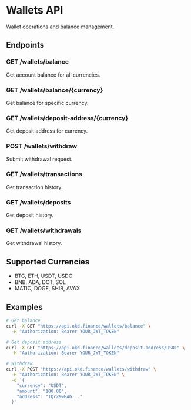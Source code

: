 # Wallets API

Wallet operations and balance management.

## Endpoints

### GET /wallets/balance
Get account balance for all currencies.

### GET /wallets/balance/{currency}
Get balance for specific currency.

### GET /wallets/deposit-address/{currency}
Get deposit address for currency.

### POST /wallets/withdraw
Submit withdrawal request.

### GET /wallets/transactions
Get transaction history.

### GET /wallets/deposits
Get deposit history.

### GET /wallets/withdrawals
Get withdrawal history.

## Supported Currencies

- BTC, ETH, USDT, USDC
- BNB, ADA, DOT, SOL
- MATIC, DOGE, SHIB, AVAX

## Examples

```bash
# Get balance
curl -X GET "https://api.okd.finance/wallets/balance" \
  -H "Authorization: Bearer YOUR_JWT_TOKEN"

# Get deposit address
curl -X GET "https://api.okd.finance/wallets/deposit-address/USDT" \
  -H "Authorization: Bearer YOUR_JWT_TOKEN"

# Withdraw
curl -X POST "https://api.okd.finance/wallets/withdraw" \
  -H "Authorization: Bearer YOUR_JWT_TOKEN" \
  -d '{
    "currency": "USDT",
    "amount": "100.00",
    "address": "TQrZ9wHAG..."
  }'
``` 